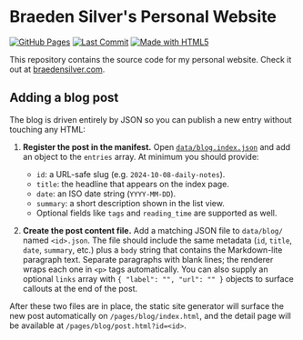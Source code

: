 # Braeden Silver's Personal Website

[![GitHub Pages](https://img.shields.io/badge/hosted%20on-GitHub%20Pages-blue?logo=github)](https://braedensilver.github.io/)
[![Last Commit](https://img.shields.io/github/last-commit/BraedenSilver/BraedenSilver.github.io)](https://github.com/BraedenSilver/BraedenSilver.github.io/commits/main)
[![Made with HTML5](https://img.shields.io/badge/made%20with-HTML5-orange?logo=html5&logoColor=white)](https://developer.mozilla.org/en-US/docs/Web/Guide/HTML/HTML5)

This repository contains the source code for my personal website. Check it out at [braedensilver.com](https://braedensilver.com).

## Adding a blog post

The blog is driven entirely by JSON so you can publish a new entry without touching any HTML:

1. **Register the post in the manifest.** Open [`data/blog.index.json`](data/blog.index.json) and add an object to the `entries` array. At minimum you should provide:
   - `id`: a URL-safe slug (e.g. `2024-10-08-daily-notes`).
   - `title`: the headline that appears on the index page.
   - `date`: an ISO date string (`YYYY-MM-DD`).
   - `summary`: a short description shown in the list view.
   - Optional fields like `tags` and `reading_time` are supported as well.

2. **Create the post content file.** Add a matching JSON file to `data/blog/` named `<id>.json`. The file should include the same metadata (`id`, `title`, `date`, `summary`, etc.) plus a `body` string that contains the Markdown-lite paragraph text. Separate paragraphs with blank lines; the renderer wraps each one in `<p>` tags automatically. You can also supply an optional `links` array with `{ "label": "", "url": "" }` objects to surface callouts at the end of the post.

After these two files are in place, the static site generator will surface the new post automatically on `/pages/blog/index.html`, and the detail page will be available at `/pages/blog/post.html?id=<id>`.

